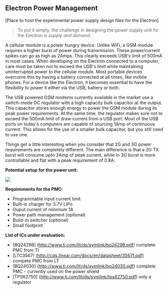 Electron Power Management
---
[Place to host the experimental power supply design files for the Electron]

> To put it simply, the challenge in designing the power supply unit for the Electron is _supply and demand_. 

A cellular module is a power hungry device. Unlike WiFi, a GSM module requires a higher burst of power during transmission. These power/current spikes can go as high as 2Amps. This clearly exceeds USB's limit of 500mA in most cases. When developing on the Electron connected to a computer, care must be taken not to exceed the USB's limit while maintaining uninterrupted power to the cellular module. Most portable devices overcome this by having a battery connected at all times, like mobile phones. For a device like the Electron, it becomes essential to have the flexibility to power it either via the USB, battery or both.

The USB powered GSM modems currently available in the market use a switch-mode DC regulator with a high capacity bulk capacitor at the output. This capacitor stores enough energy to power the GSM module during its peak power requirements. At the same time, the regulator makes sure not to exceed the 500mA limit of draw current from a USB port. Most of the USB ports on today's computers are capable of sourcing 1Amp of continuous current. This allows for the use of a smaller bulk capacitor, but you still need to use one.

Things get a little interesting when you consider that 2G and 3G power requirements are completely different. The main difference is that a 2G TX burst will consume upto 2Amp of peak current, while in 3G burst is more controllable and flat with a peak requirement of 0.8A.

**Potential setup for the power unit:**

![](https://github.com/particle-iot/electron-powersupply/blob/master/electron-power-blockdia.png)

**Requirements for the PMC:**
 - Programmable input current limit
 - Built-in charger for 3.7V LiPo
 - Ouput current of minimum 1A
 - Power path management (optional)
 - Build-in switcher (optional)
 - Small footprint

**List of ICs under evaluation:**
- [BQ24298] (http://www.ti.com/lit/ds/symlink/bq24298.pdf) complete PMC from TI
- [LTC3567] (http://cds.linear.com/docs/en/datasheet/3567f.pdf) compete PMC from LT
- [BQ24030] (http://www.ti.com/lit/ds/symlink/bq24030.pdf) complete PMC - currently used on the power shield
- [TPS62750] (http://www.ti.com/lit/ds/symlink/tps62750.pdf) only a regulator
